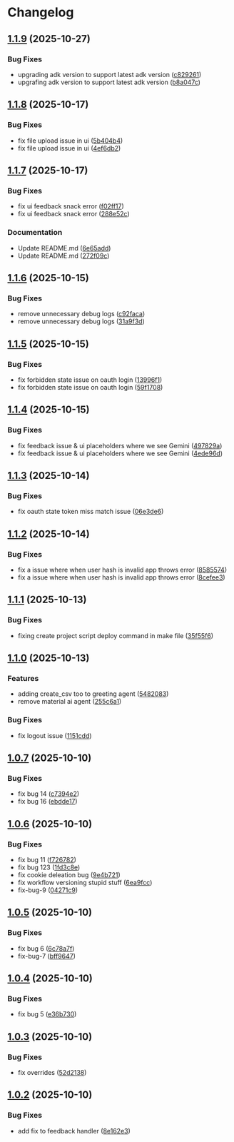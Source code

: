 # Changelog

## [1.1.9](https://github.com/muralimanoharv/material-ai/compare/v1.1.8...v1.1.9) (2025-10-27)


### Bug Fixes

* upgrading adk version to support latest adk version ([c829261](https://github.com/muralimanoharv/material-ai/commit/c829261ea2ac476fe34cf9f1b52c06ccdbc312d3))
* upgrafing adk version to support latest adk version ([b8a047c](https://github.com/muralimanoharv/material-ai/commit/b8a047c695b1f1cc620c9e9bd8397da2c7e94b12))

## [1.1.8](https://github.com/muralimanoharv/material-ai/compare/v1.1.7...v1.1.8) (2025-10-17)


### Bug Fixes

* fix file upload issue in ui ([5b404b4](https://github.com/muralimanoharv/material-ai/commit/5b404b4ffcc360b4193147ae938b0a7d606a5c20))
* fix file upload issue in ui ([4ef6db2](https://github.com/muralimanoharv/material-ai/commit/4ef6db25bc0be9038711dd8f0cdaedbcb020687b))

## [1.1.7](https://github.com/muralimanoharv/material-ai/compare/v1.1.6...v1.1.7) (2025-10-17)


### Bug Fixes

* fix ui feedback snack error ([f02ff17](https://github.com/muralimanoharv/material-ai/commit/f02ff17526a29741e4f57417c2c07466da169af5))
* fix ui feedback snack error ([288e52c](https://github.com/muralimanoharv/material-ai/commit/288e52cc3fb30c9aab7e194ada1e914f55f2527d))


### Documentation

* Update README.md ([6e65add](https://github.com/muralimanoharv/material-ai/commit/6e65add0ca3a19f54e0eaea47c8d3e3a8920412b))
* Update README.md ([272f09c](https://github.com/muralimanoharv/material-ai/commit/272f09c70a67cf0829383bc98bde6cf2965153d6))

## [1.1.6](https://github.com/muralimanoharv/material-ai/compare/v1.1.5...v1.1.6) (2025-10-15)


### Bug Fixes

* remove unnecessary debug logs ([c92faca](https://github.com/muralimanoharv/material-ai/commit/c92faca5536321c7a075caab8d341acb2561b91d))
* remove unnecessary debug logs ([31a9f3d](https://github.com/muralimanoharv/material-ai/commit/31a9f3de3df2e428717db2d7a559ad4fa0447cc3))

## [1.1.5](https://github.com/muralimanoharv/material-ai/compare/v1.1.4...v1.1.5) (2025-10-15)


### Bug Fixes

* fix forbidden state issue on oauth login ([13996f1](https://github.com/muralimanoharv/material-ai/commit/13996f11584feb339c61b7338c4b8c26c1424763))
* fix forbidden state issue on oauth login ([59f1708](https://github.com/muralimanoharv/material-ai/commit/59f1708d08a382d6f760118ec19c8ba3474f72f9))

## [1.1.4](https://github.com/muralimanoharv/material-ai/compare/v1.1.3...v1.1.4) (2025-10-15)


### Bug Fixes

* fix feedback issue & ui placeholders where we see Gemini ([497829a](https://github.com/muralimanoharv/material-ai/commit/497829af36aecdeaf20d4845454d6cee57607b5b))
* fix feedback issue & ui placeholders where we see Gemini ([4ede96d](https://github.com/muralimanoharv/material-ai/commit/4ede96d1337fc1a1bdf08cde3fa4ed49887ae91e))

## [1.1.3](https://github.com/muralimanoharv/material-ai/compare/v1.1.2...v1.1.3) (2025-10-14)


### Bug Fixes

* fix oauth state token miss match issue ([06e3de6](https://github.com/muralimanoharv/material-ai/commit/06e3de66f8c5cced0c3cfe2b422e03faa70c6abb))

## [1.1.2](https://github.com/muralimanoharv/material-ai/compare/v1.1.1...v1.1.2) (2025-10-14)


### Bug Fixes

* fix a issue where when user hash is invalid app throws error ([8585574](https://github.com/muralimanoharv/material-ai/commit/858557459f8c7fc915c47fcad53605cb1a0d7df7))
* fix a issue where when user hash is invalid app throws error ([8cefee3](https://github.com/muralimanoharv/material-ai/commit/8cefee374848e4547b04c95cbb6aa41a7f84994b))

## [1.1.1](https://github.com/muralimanoharv/material-ai/compare/v1.1.0...v1.1.1) (2025-10-13)


### Bug Fixes

* fixing create project script deploy command in make file ([35f55f6](https://github.com/muralimanoharv/material-ai/commit/35f55f632dcd9049950e6224982e63fdd95f5694))

## [1.1.0](https://github.com/muralimanoharv/material-ai/compare/v1.0.7...v1.1.0) (2025-10-13)


### Features

* adding create_csv too to greeting agent ([5482083](https://github.com/muralimanoharv/material-ai/commit/5482083009613a2ed6e264b89530f6ac444d86ec))
* remove material ai agent ([255c6a1](https://github.com/muralimanoharv/material-ai/commit/255c6a1df1e290409ff4a9bcf18e9bdae588e386))


### Bug Fixes

* fix logout issue ([1151cdd](https://github.com/muralimanoharv/material-ai/commit/1151cddbaa846822085a4cd3fb542b27eaa190d6))

## [1.0.7](https://github.com/muralimanoharv/material-ai/compare/v1.0.6...v1.0.7) (2025-10-10)


### Bug Fixes

* fix bug 14 ([c7394e2](https://github.com/muralimanoharv/material-ai/commit/c7394e23b952b8c62a7c3e5320e99242c9e51d8d))
* fix bug 16 ([ebdde17](https://github.com/muralimanoharv/material-ai/commit/ebdde175668ec06fe48dd50e76360f458090c975))

## [1.0.6](https://github.com/muralimanoharv/material-ai/compare/v1.0.5...v1.0.6) (2025-10-10)


### Bug Fixes

* fix bug 11 ([f726782](https://github.com/muralimanoharv/material-ai/commit/f726782f70b0899600d59397fded0fdb6d96191e))
* fix bug 123 ([1fd3c8e](https://github.com/muralimanoharv/material-ai/commit/1fd3c8e66ab601ec9dace3a07184bc8c77583b7f))
* fix cookie deleation bug ([9e4b721](https://github.com/muralimanoharv/material-ai/commit/9e4b721dc0c5d843941fec072136e3fcef4e89aa))
* fix workflow versioning stupid stuff ([6ea9fcc](https://github.com/muralimanoharv/material-ai/commit/6ea9fcc84a74832cedf4c44ad2d8f9593fd81541))
* fix-bug-9 ([04271c9](https://github.com/muralimanoharv/material-ai/commit/04271c9e3884b00c4d821e2adc215448830d2afa))

## [1.0.5](https://github.com/muralimanoharv/material-ai/compare/v1.0.4...v1.0.5) (2025-10-10)


### Bug Fixes

* fix bug 6 ([6c78a7f](https://github.com/muralimanoharv/material-ai/commit/6c78a7f32d62a2c34de5e20749832b7c6afeb770))
* fix-bug-7 ([bff9647](https://github.com/muralimanoharv/material-ai/commit/bff96478050fd5a0571762e79a7e68ac9d689954))

## [1.0.4](https://github.com/muralimanoharv/material-ai/compare/v1.0.3...v1.0.4) (2025-10-10)


### Bug Fixes

* fix bug 5 ([e36b730](https://github.com/muralimanoharv/material-ai/commit/e36b7307eccd6d3d659fca084426ddabd0a1acd1))

## [1.0.3](https://github.com/muralimanoharv/material-ai/compare/v1.0.2...v1.0.3) (2025-10-10)


### Bug Fixes

* fix overrides ([52d2138](https://github.com/muralimanoharv/material-ai/commit/52d213800f33ef574d0632e79f2f32e77d9f9526))

## [1.0.2](https://github.com/muralimanoharv/material-ai/compare/v1.0.1...v1.0.2) (2025-10-10)


### Bug Fixes

* add fix to feedback handler ([8e162e3](https://github.com/muralimanoharv/material-ai/commit/8e162e3cc1bd2e2ecfdaa71b8ed0509e8e37a332))
